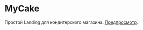 # MyCake
Простой Landing для кондитерского магазина.
[Предпросмотр](https://it-smt.github.io/MyCake/).

